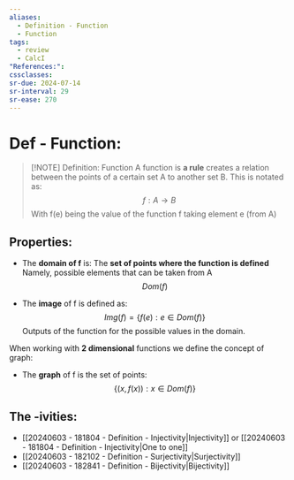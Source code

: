```yaml
---
aliases:
  - Definition - Function
  - Function
tags:
  - review
  - CalcI
"References:": 
cssclasses:
sr-due: 2024-07-14
sr-interval: 29
sr-ease: 270
---
```

# Def - Function: 

> [!NOTE] Definition: Function
> A function is **a rule** creates a relation between the points of a certain set A to another set B. This is notated as: 
> $$ f: A \rightarrow B$$
> With f(e) being the value of the function f taking element e (from A)

## Properties: 
+ The **domain of f** is: The **set of points where the function is defined** Namely, possible elements that can be taken from A
$$
Dom(f)
$$

+ The **image** of f is defined as: 
$$
Img(f) = \{f(e):e\in Dom(f)\}
$$
Outputs of the function for the possible values in the domain. 

When working with **2 dimensional** functions we define the concept of graph:

+ The **graph** of f is the set of points:
$$
\{(x,f(x)):x\in Dom(f)\}
$$

## The -ivities:
+ [[20240603 - 181804 - Definition - Injectivity|Injectivity]] or [[20240603 - 181804 - Definition - Injectivity|One to one]]
+ [[20240603 - 182102 - Definition - Surjectivity|Surjectivity]]
+ [[20240603 - 182841 - Definition - Bijectivity|Bijectivity]]

